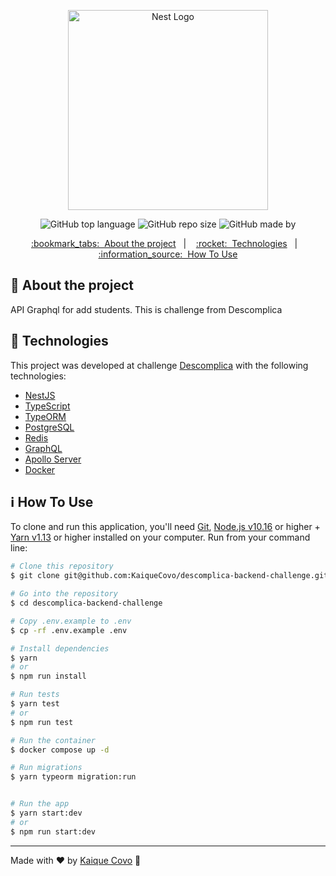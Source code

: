 <div align="center">
<p align="center">
  <a href="http://nestjs.com/" target="blank"><img src="https://nestjs.com/img/logo_text.svg" width="320" alt="Nest Logo" /></a>
</p>

  <!-- Badges -->

![GitHub top language](https://img.shields.io/github/languages/top/kaiquecovo/descomplica-backend-challenge?color=%2300E88F)
![GitHub repo size](https://img.shields.io/github/repo-size/kaiquecovo/descomplica-backend-challenge?color=%23212121)
![GitHub made by](https://img.shields.io/badge/made%20by-KaiqueCovo-%2366ffbd)

<!-- Menu -->
<p align="center" >
  <a href="#bookmark_tabs-about-the-project">:bookmark_tabs:&nbsp;&nbsp;About the project</a>&nbsp;&nbsp;&nbsp;|&nbsp;&nbsp;&nbsp;
  <a href="#rocket-technologies">:rocket:&nbsp;&nbsp;Technologies</a>&nbsp;&nbsp;&nbsp;|&nbsp;&nbsp;&nbsp;
  <a href="#information_source-how-to-use">:information_source:&nbsp;&nbsp;How To Use</a>
</p>

</div>

<!-- About -->

## :bookmark_tabs: About the project

API Graphql for add students. This is challenge from Descomplica

<!-- Technologies -->

## :rocket: Technologies

This project was developed at challenge [Descomplica](https://descomplica.com.br) with the following technologies:

- [NestJS](https://nestjs.com/)
- [TypeScript](https://www.typescriptlang.org/)
- [TypeORM](https://typeorm.io)
- [PostgreSQL](https://www.postgresql.org/)
- [Redis](https://redis.io/)
- [GraphQL](https://graphql.org/)
- [Apollo Server](https://www.apollographql.com/docs/apollo-server/)
- [Docker](https://www.docker.com/)

<!-- How to use -->

## :information_source: How To Use

To clone and run this application, you'll need [Git](https://git-scm.com), [Node.js v10.16](https://nodejs.org/en) or higher + [Yarn v1.13](https://yarnpkg.com) or higher installed on your computer. Run from your command line:

```bash
# Clone this repository
$ git clone git@github.com:KaiqueCovo/descomplica-backend-challenge.git

# Go into the repository
$ cd descomplica-backend-challenge

# Copy .env.example to .env
$ cp -rf .env.example .env

# Install dependencies
$ yarn
# or
$ npm run install

# Run tests
$ yarn test
# or
$ npm run test

# Run the container
$ docker compose up -d

# Run migrations
$ yarn typeorm migration:run


# Run the app
$ yarn start:dev
# or
$ npm run start:dev
```

---

Made with ♥ by [Kaique Covo](https://www.linkedin.com/in/kaique-covo-a46331147/) :wave:
